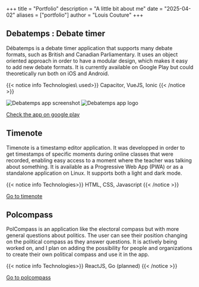 +++
title = "Portfolio"
description = "A little bit about me"
date = "2025-04-02"
aliases = ["portfolio"]
author = "Louis Couture"
+++

## Debatemps : Debate timer
Débatemps is a debate timer application that supports many debate formats, such as British and Canadian Parliamentary. It uses an object oriented approach in order to have a modular design, which makes it easy to add new debate formats. It is currently available on Google Play but could theoretically run both on iOS and Android.

{{< notice info Technologies\ used>}}
Capacitor, VueJS, Ionic
{{< /notice >}}


![Debatemps app screenshot](/images/debatempsDemo_transformed.png)
![Debatemps app logo](/images/debatemps_logo.png)


[Check the app on google play](https://play.google.com/store/apps/details?id=com.debatemps.app)


## Timenote 

Timenote is a timestamp editor application. It was developped in order to get timestamps of specific moments during online classes that were recorded, enabling easy access to a moment where the teacher was talking about something.  It is available as a Progressive Web App (PWA) or as a standalone application on Linux. It supports both a light and dark mode. 

{{< notice info Technologies>}}
HTML, CSS, Javascript
{{< /notice >}}


[Go to timenote](https://timenote.louiscouture.dev)

## Polcompass

PolCompass is an application like the electoral compass but with more general questions about politics. The user can see their position changing on the political compass as they answer questions. It is actively being worked on, and I plan on adding the possibility for people and organizations to create their own political compass and use it in the app. 

{{< notice info Technologies>}}
ReactJS, Go (planned)
{{< /notice >}}

[Go to polcompass](https://polcompass.louiscouture.dev)